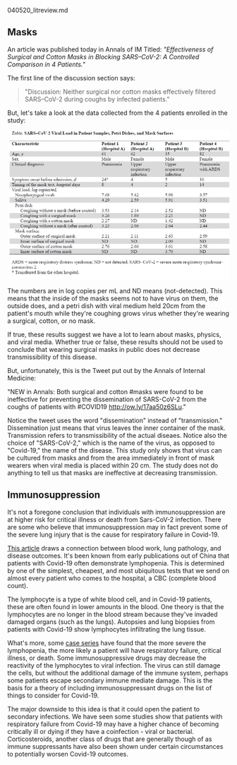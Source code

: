 040520_litreview.md

## Masks

An article was published today in Annals of IM Titled: *"Effectiveness of Surgical and Cotton Masks in Blocking SARS–CoV-2: A Controlled Comparison in 4 Patients."*

The first line of the discussion section says:
> "Discussion: Neither surgical nor cotton masks effectively filtered SARS–CoV-2 during coughs by infected patients."

But, let's take a look at the data collected from the 4 patients enrolled in the study:

![](images/annals_mask_data.jpg)

The numbers are in log copies per mL and ND means (not-detected). This means that the inside of the masks seems not to have virus on them, the outside does, and a petri dish with viral medium held 20cm from the patient's mouth while they're coughing grows virus whether they're wearing a surgical, cotton, or no mask.

If true, these results suggest we have a lot to learn about masks, physics, and viral media. Whether true or false, these results should not be used to conclude that wearing surgical masks in public does not decrease transmissibility of this disease.

But, unfortunately, this is the Tweet put out by the Annals of Internal Medicine:

"NEW in Annals: Both surgical and cotton #masks were found to be ineffective for preventing the dissemination of SARS-CoV-2 from the coughs of patients with #COVID19 <http://ow.ly/17aa50z6SLu>."

Notice the tweet uses the word "dissemination" instead of "transmission." Dissemination just means that virus leaves the inner container of the mask. Transmission refers to transmissibility of the actual diseaes. Notice also the choice of "SARS-CoV-2," which is the name of the virus, as opposed to "Covid-19," the name of the disease. This study only shows that virus can be cultured from masks and from the area immediately in front of mask wearers when viral media is placed within 20 cm. The study does not do anything to tell us that masks are ineffective at decreasing transmission.

## Immunosuppression
It's not a foregone conclusion that individuals with immunosuppression are at higher risk for critical illness or death from Sars-CoV-2 infection. There are some who believe that immunosuppression may in fact prevent some of the severe lung injury that is the cause for respiratory failure in Covid-19.

[This article](https://onlinelibrary.wiley.com/doi/abs/10.1111/ajt.15905) draws a connection between blood work, lung pathology, and disease outcomes. It's been known from early publications out of China that patients with Covid-19 often demonstrate lymphopenia. This is determined by one of the simplest, cheapest, and most ubiquitous tests that we send on almost every patient who comes to the hospital, a CBC (complete blood count). 

The lymphocyte is a type of white blood cell, and in Covid-19 patients, these are often found in lower amounts in the blood. One theory is that the lymphocytes are no longer in the blood stream because they've invaded damaged organs (such as the lungs). Autopsies and lung biopsies from patients with Covid-19 show lymphocytes infiltrating the lung tissue.

What's more, some [case series](https://www.medrxiv.org/content/10.1101/2020.02.26.20028191v1) have found that the more severe the lymphopenia, the more likely a patient will have respiratory failure, critical illness, or death. Some immunosuppressive drugs may decrease the reactivity of the lymphocytes to viral infection. The virus can still damage the cells, but without the additional damage of the immune system, perhaps some patients escape secondary immune mediate damage. This is the basis for a theory of including immunosuppressant drugs on the list of things to consider for Covid-19.

The major downside to this idea is that it could open the patient to secondary infections. We have seen some studies show that patients with respiratory failure from Covid-19 may have a higher chance of becoming critically ill or dying if they have a coinfection - viral or bacterial. Corticosteroids, another class of drugs that are generally though of as immune suppressants have also been shown under certain circumstances to potentially worsen Covid-19 outcomes.